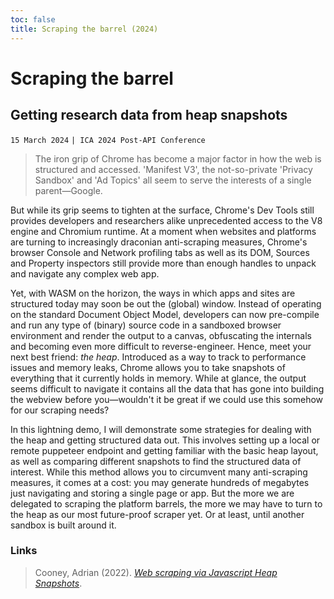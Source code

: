 ```yaml
---
toc: false
title: Scraping the barrel (2024)
---
```


# Scraping the barrel
## Getting research data from heap snapshots [](#post)

`15 March 2024` `| ICA 2024 Post-API Conference`
> The iron grip of Chrome has become a major factor in how the web is structured and accessed. 
> 'Manifest V3', the not-so-private 'Privacy Sandbox' and 'Ad Topics' all seem to serve the interests of a single parent—Google. 

But while its grip seems to tighten at the surface, Chrome's Dev Tools still provides developers and researchers alike unprecedented access to the V8 engine and Chromium runtime. 
At a moment when websites and platforms are turning to increasingly draconian anti-scraping measures, Chrome's browser Console and Network profiling tabs as well as its DOM, Sources and Property inspectors still provide more than enough handles to unpack and navigate any complex web app.

Yet, with WASM on the horizon, the ways in which apps and sites are structured today may soon be out the (global) window. 
Instead of operating on the standard Document Object Model, developers can now pre-compile and run any type of (binary) source code in a sandboxed browser environment and render the output to a canvas, obfuscating the internals and becoming even more difficult to reverse-engineer. 
Hence, meet your next best friend: *the heap*. Introduced as a way to track to performance issues and memory leaks, Chrome allows you to take snapshots of everything that it currently holds in memory. 
While at glance, the output seems difficult to navigate it contains all the data that has gone into building the webview before you—wouldn't it be great if we could use this somehow for our scraping needs?

In this lightning demo, I will demonstrate some strategies for dealing with the heap and getting structured data out. 
This involves setting up a local or remote puppeteer endpoint and getting familiar with the basic heap layout, as well as comparing different snapshots to find the structured data of interest. 
While this method allows you to circumvent many anti-scraping measures, it comes at a cost: you may generate hundreds of megabytes just navigating and storing a single page or app. 
But the more we are delegated to scraping the platform barrels, the more we may have to turn to the heap as our most future-proof scraper yet. Or at least, until another sandbox is built around it.

### Links
> Cooney, Adrian (2022). [*Web scraping via Javascript Heap Snapshots*](https://www.adriancooney.ie/blog/web-scraping-via-javascript-heap-snapshots).